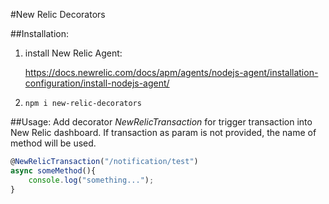 #New Relic Decorators

##Installation:
1. install New Relic Agent: 

    https://docs.newrelic.com/docs/apm/agents/nodejs-agent/installation-configuration/install-nodejs-agent/
3. `npm i new-relic-decorators`

##Usage:
Add decorator *NewRelicTransaction* for trigger transaction into New Relic dashboard. If transaction as param is not provided, the name of method will be used.
```typescript
@NewRelicTransaction("/notification/test")
async someMethod(){
    console.log("something...");
}
```